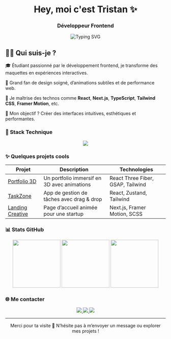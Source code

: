 <h1 align="center">Hey, moi c'est Tristan ✨</h1>
<h3 align="center">Développeur Frontend</h3>

<p align="center">
  <img src="https://readme-typing-svg.demolab.com?font=Fira+Code&size=22&pause=1000&center=true&vCenter=true&width=435&lines=Frontend+Developer;UI%2FUX+Lover;Pixel-Perfect+Craftsman;Always+learning+something+new!" alt="Typing SVG" />
</p>


## 🙋‍♂️ Qui suis-je ?

🎓 Étudiant passionné par le développement frontend, je transforme des maquettes en expériences interactives.

🎨 Grand fan de design soigné, d’animations subtiles et de performance web.

🚀 Je maîtrise des technos comme **React**, **Next.js**, **TypeScript**, **Tailwind CSS**, **Framer Motion**, etc.

🎯 Mon objectif ? Créer des interfaces intuitives, esthétiques et performantes.



### 🧰 Stack Technique

<div align="center">
  <img src="https://skillicons.dev/icons?i=ts,react,nextjs,vue,html,css,tailwind,js,figma,redux,git" />
</div>



### ✨ Quelques projets cools

| Projet | Description | Technologies |
|--------|-------------|--------------|
| [Portfolio 3D](#) | Un portfolio immersif en 3D avec animations | React Three Fiber, GSAP, Tailwind |
| [TaskZone](#) | App de gestion de tâches avec drag & drop | React, Zustand, Tailwind |
| [Landing Creative](#) | Page d’accueil animée pour une startup | Next.js, Framer Motion, SCSS |



### 📊 Stats GitHub

<div align="center">
  <img src="https://github-readme-stats.vercel.app/api?username=tonpseudo&show_icons=true&theme=tokyonight" height="150"/>
  <img src="https://github-readme-streak-stats.herokuapp.com?user=tonpseudo&theme=tokyonight" height="150"/>
  <img src="https://github-readme-stats.vercel.app/api/top-langs/?username=tonpseudo&layout=compact&theme=tokyonight" height="150"/>
</div>



### 🌐 Me contacter

<div align="center">
  <a href="mailto:verseltristan@gmail.com">
    <img src="https://img.shields.io/badge/-Email-D14836?style=for-the-badge&logo=gmail&logoColor=white" />
  </a>
  <a href="https://www.linkedin.com/in/tristan-versel-194161210/?originalSubdomain=fr">
    <img src="https://img.shields.io/badge/-LinkedIn-0077B5?style=for-the-badge&logo=linkedin&logoColor=white" />
  </a>
  <a href="https://helyt.eu">
    <img src="https://img.shields.io/badge/-Portfolio-FE7A16?style=for-the-badge&logo=react&logoColor=white" />
  </a>
</div>

---

<p align="center">
  Merci pour ta visite 👋 N’hésite pas à m’envoyer un message ou explorer mes projets !
</p>

